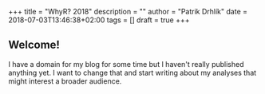 +++
title = "WhyR? 2018"
description = ""
author = "Patrik Drhlík"
date = 2018-07-03T13:46:38+02:00
tags = []
draft = true
+++

## Welcome!

I have a domain for my blog for some time but I haven't really published anything yet. I want to change that and start writing about my analyses that might interest a broader audience.
